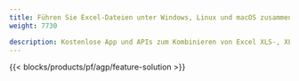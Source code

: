 ```yaml
---
title: Führen Sie Excel-Dateien unter Windows, Linux und macOS zusammen 
weight: 7730

description: Kostenlose App und APIs zum Kombinieren von Excel XLS-, XLSX-, CSV-, TSV-, ODS-, SXC- und FODS-Dateien
---
```

{{< blocks/products/pf/agp/feature-solution >}} 

